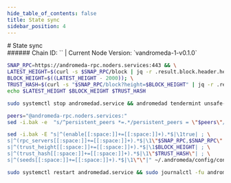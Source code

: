 ```yaml
---
hide_table_of_contents: false
title: State sync
sidebar_position: 4
---
```


<div class="h1-with-icon icon-andromeda">
# State sync
</div>
###### Chain ID: `` | Current Node Version: `vandromeda-1-v0.1.0`

```bash
SNAP_RPC=https://andromeda-rpc.noders.services:443 && \
LATEST_HEIGHT=$(curl -s $SNAP_RPC/block | jq -r .result.block.header.height); \
BLOCK_HEIGHT=$((LATEST_HEIGHT - 2000)); \
TRUST_HASH=$(curl -s "$SNAP_RPC/block?height=$BLOCK_HEIGHT" | jq -r .result.block_id.hash) && \
echo $LATEST_HEIGHT $BLOCK_HEIGHT $TRUST_HASH
```
```bash
sudo systemctl stop andromedad.service && andromedad tendermint unsafe-reset-all --home ~/.andromeda --keep-addr-book
```
```bash
peers="@andromeda-rpc.noders.services:"
sed -i.bak -e  "s/^persistent_peers *=.*/persistent_peers = \"$peers\"/" ~/.andromeda/config/config.toml
```
```bash
sed -i.bak -E "s|^(enable[[:space:]]+=[[:space:]]+).*$|\1true| ; \
s|^(rpc_servers[[:space:]]+=[[:space:]]+).*$|\1\"$SNAP_RPC,$SNAP_RPC\"| ; \
s|^(trust_height[[:space:]]+=[[:space:]]+).*$|\1$BLOCK_HEIGHT| ; \
s|^(trust_hash[[:space:]]+=[[:space:]]+).*$|\1\"$TRUST_HASH\"| ; \
s|^(seeds[[:space:]]+=[[:space:]]+).*$|\1\"\"|" ~/.andromeda/config/config.toml
```
```bash
sudo systemctl restart andromedad.service && sudo journalctl -fu andromedad.service --no-hostname -o cat
```